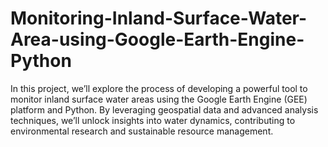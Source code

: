 # Monitoring-Inland-Surface-Water-Area-using-Google-Earth-Engine-Python
In this project, we’ll explore the process of developing a powerful tool to monitor inland surface water areas using the Google Earth Engine (GEE) platform and Python. By leveraging geospatial data and advanced analysis techniques, we’ll unlock insights into water dynamics, contributing to environmental research and sustainable resource management.
